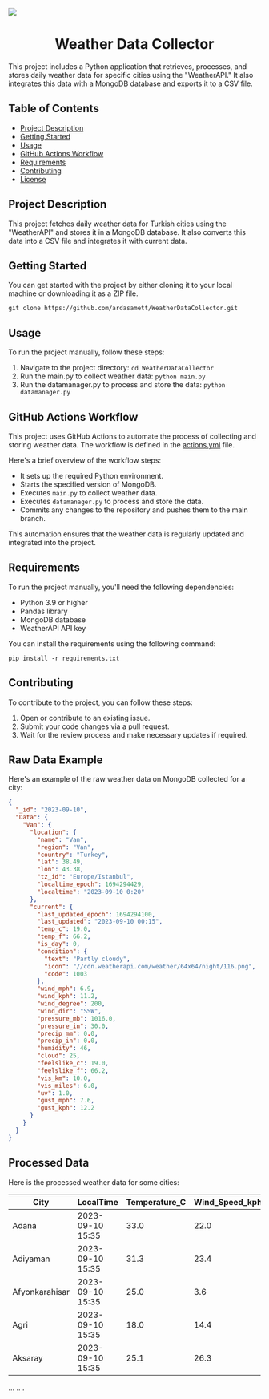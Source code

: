 ![](https://i.ibb.co/Wnyg61L/Blank-diagram.png)

<center>

# Weather Data Collector

</center>

This project includes a Python application that retrieves, processes, and stores daily weather data for specific cities using the "WeatherAPI." It also integrates this data with a MongoDB database and exports it to a CSV file.

## Table of Contents

- [Project Description](#project-description)
- [Getting Started](#getting-started)
- [Usage](#usage)
- [GitHub Actions Workflow](#github-actions-workflow)
- [Requirements](#requirements)
- [Contributing](#contributing)
- [License](#license)

## Project Description

This project fetches daily weather data for Turkish cities using the "WeatherAPI" and stores it in a MongoDB database. It also converts this data into a CSV file and integrates it with current data.

## Getting Started

You can get started with the project by either cloning it to your local machine or downloading it as a ZIP file.

```
git clone https://github.com/ardasamett/WeatherDataCollector.git
```

## Usage

To run the project manually, follow these steps:

1. Navigate to the project directory: `cd WeatherDataCollector`
2. Run the main.py to collect weather data: `python main.py`
3. Run the datamanager.py to process and store the data: `python datamanager.py`

## GitHub Actions Workflow

This project uses GitHub Actions to automate the process of collecting and storing weather data. The workflow is defined in the [actions.yml](.github/workflows/actions.yml) file.

Here's a brief overview of the workflow steps:

- It sets up the required Python environment.
- Starts the specified version of MongoDB.
- Executes `main.py` to collect weather data.
- Executes `datamanager.py` to process and store the data.
- Commits any changes to the repository and pushes them to the main branch.

This automation ensures that the weather data is regularly updated and integrated into the project.

## Requirements

To run the project manually, you'll need the following dependencies:

- Python 3.9 or higher
- Pandas library
- MongoDB database
- WeatherAPI API key

You can install the requirements using the following command:

```
pip install -r requirements.txt
```

## Contributing

To contribute to the project, you can follow these steps:

1. Open or contribute to an existing issue.
2. Submit your code changes via a pull request.
3. Wait for the review process and make necessary updates if required.

## Raw Data Example

Here's an example of the raw weather data on MongoDB collected for a city:

```json
{
  "_id": "2023-09-10",
  "Data": {
    "Van": {
      "location": {
        "name": "Van",
        "region": "Van",
        "country": "Turkey",
        "lat": 38.49,
        "lon": 43.38,
        "tz_id": "Europe/Istanbul",
        "localtime_epoch": 1694294429,
        "localtime": "2023-09-10 0:20"
      },
      "current": {
        "last_updated_epoch": 1694294100,
        "last_updated": "2023-09-10 00:15",
        "temp_c": 19.0,
        "temp_f": 66.2,
        "is_day": 0,
        "condition": {
          "text": "Partly cloudy",
          "icon": "//cdn.weatherapi.com/weather/64x64/night/116.png",
          "code": 1003
        },
        "wind_mph": 6.9,
        "wind_kph": 11.2,
        "wind_degree": 200,
        "wind_dir": "SSW",
        "pressure_mb": 1016.0,
        "pressure_in": 30.0,
        "precip_mm": 0.0,
        "precip_in": 0.0,
        "humidity": 46,
        "cloud": 25,
        "feelslike_c": 19.0,
        "feelslike_f": 66.2,
        "vis_km": 10.0,
        "vis_miles": 6.0,
        "uv": 1.0,
        "gust_mph": 7.6,
        "gust_kph": 12.2
      }
    }
  }
}
```

## Processed Data

Here is the processed weather data for some cities:

| City           | LocalTime        | Temperature_C | Wind_Speed_kph | Humidity | Condition |
| -------------- | ---------------- | ------------- | -------------- | -------- | --------- |
| Adana          | 2023-09-10 15:35 | 33.0          | 22.0           | 49       | Sunny     |
| Adiyaman       | 2023-09-10 15:35 | 31.3          | 23.4           | 11       | Sunny     |
| Afyonkarahisar | 2023-09-10 15:35 | 25.0          | 3.6            | 28       | Sunny     |
| Agri           | 2023-09-10 15:35 | 18.0          | 14.4           | 17       | Sunny     |
| Aksaray        | 2023-09-10 15:35 | 25.1          | 26.3           | 20       | Sunny     |

...
..
.
